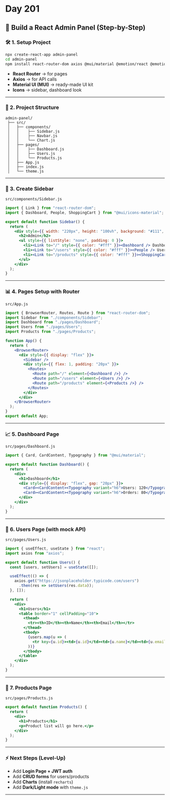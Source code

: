 # Day 201

## 🚀 Build a React Admin Panel (Step-by-Step)

### 🛠 1. Setup Project

```bash
npx create-react-app admin-panel
cd admin-panel
npm install react-router-dom axios @mui/material @emotion/react @emotion/styled @mui/icons-material
```

* **React Router** → for pages
* **Axios** → for API calls
* **Material UI (MUI)** → ready-made UI kit
* **Icons** → sidebar, dashboard look

---

### 📂 2. Project Structure

```
admin-panel/
 ├── src/
 │   ├── components/
 │   │    ├── Sidebar.js
 │   │    ├── Navbar.js
 │   │    └── Chart.js
 │   ├── pages/
 │   │    ├── Dashboard.js
 │   │    ├── Users.js
 │   │    └── Products.js
 │   ├── App.js
 │   ├── index.js
 │   └── theme.js
```

---

### 🎨 3. Create Sidebar

`src/components/Sidebar.js`

```jsx
import { Link } from "react-router-dom";
import { Dashboard, People, ShoppingCart } from "@mui/icons-material";

export default function Sidebar() {
  return (
    <div style={{ width: "220px", height: "100vh", background: "#111", color: "#fff", padding: "20px" }}>
      <h2>Admin</h2>
      <ul style={{ listStyle: "none", padding: 0 }}>
        <li><Link to="/" style={{ color: "#fff" }}><Dashboard /> Dashboard</Link></li>
        <li><Link to="/users" style={{ color: "#fff" }}><People /> Users</Link></li>
        <li><Link to="/products" style={{ color: "#fff" }}><ShoppingCart /> Products</Link></li>
      </ul>
    </div>
  );
}
```

---

### 📊 4. Pages Setup with Router

`src/App.js`

```jsx
import { BrowserRouter, Routes, Route } from "react-router-dom";
import Sidebar from "./components/Sidebar";
import Dashboard from "./pages/Dashboard";
import Users from "./pages/Users";
import Products from "./pages/Products";

function App() {
  return (
    <BrowserRouter>
      <div style={{ display: "flex" }}>
        <Sidebar />
        <div style={{ flex: 1, padding: "20px" }}>
          <Routes>
            <Route path="/" element={<Dashboard />} />
            <Route path="/users" element={<Users />} />
            <Route path="/products" element={<Products />} />
          </Routes>
        </div>
      </div>
    </BrowserRouter>
  );
}
export default App;
```

---

### 📈 5. Dashboard Page

`src/pages/Dashboard.js`

```jsx
import { Card, CardContent, Typography } from "@mui/material";

export default function Dashboard() {
  return (
    <div>
      <h1>Dashboard</h1>
      <div style={{ display: "flex", gap: "20px" }}>
        <Card><CardContent><Typography variant="h6">Users: 120</Typography></CardContent></Card>
        <Card><CardContent><Typography variant="h6">Orders: 80</Typography></CardContent></Card>
      </div>
    </div>
  );
}
```

---

### 👥 6. Users Page (with mock API)

`src/pages/Users.js`

```jsx
import { useEffect, useState } from "react";
import axios from "axios";

export default function Users() {
  const [users, setUsers] = useState([]);

  useEffect(() => {
    axios.get("https://jsonplaceholder.typicode.com/users")
      .then(res => setUsers(res.data));
  }, []);

  return (
    <div>
      <h1>Users</h1>
      <table border="1" cellPadding="10">
        <thead>
          <tr><th>ID</th><th>Name</th><th>Email</th></tr>
        </thead>
        <tbody>
          {users.map(u => (
            <tr key={u.id}><td>{u.id}</td><td>{u.name}</td><td>{u.email}</td></tr>
          ))}
        </tbody>
      </table>
    </div>
  );
}
```

---

### 🛒 7. Products Page

`src/pages/Products.js`

```jsx
export default function Products() {
  return (
    <div>
      <h1>Products</h1>
      <p>Product list will go here.</p>
    </div>
  );
}
```

---

### ⚡ Next Steps (Level-Up)

* Add **Login Page + JWT auth**
* Add **CRUD forms** for users/products
* Add **Charts** (install `recharts`)
* Add **Dark/Light mode** with `theme.js`

---
